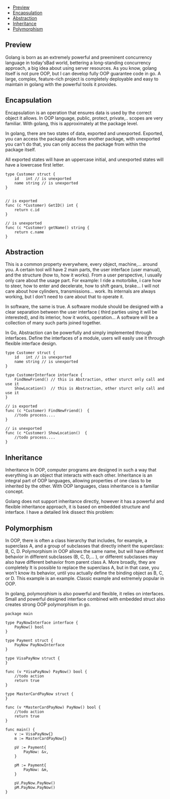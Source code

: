 - [Preview](#preview)
- [Encapsulation](#encapsulation)
- [Abstraction](#abstraction)
- [Inheritance](#inheritance)
- [Polymorphism](#polymorphism)

## Preview <a name="preview"></a>

Golang is born as an extremely powerful and preeminent concurrency language in today'sBad world, bettering a
long-standing
concurrency approach, a big idea about using server resources. As you know, golang itself is not pure OOP, but I can
develop fully OOP guarantee code in go. A large, complex, feature-rich project is completely deployable and easy to
maintain in golang with the powerful tools it provides. </br>

## Encapsulation <a name="encapsulation"></a>

Encapsulation is an operation that ensures data is used by the correct object it allows. In OOP language, public,
protect, private,.. scopes are very familiar. With golang, this is approximately at the package level. </br>

In golang, there are two states of data, exported and unexported. Exported, you can access the package data from another
package, with unexported you can't do that, you can only access the package from within the package itself. </br>

All exported states will have an uppercase initial, and unexported states will have a lowercase first letter. </br>

```
type Customer struct {
	id   int // is unexported
	name string // is unexported
}


// is exported
func (c *Customer) GetID() int {
	return c.id
}

// is unexported
func (c *Customer) getName() string {
	return c.name
}
```

## Abstraction <a name="abstraction"></a>

This is a common property everywhere, every object, machine,... around you. A certain tool will have 2 main parts, the
user interface (user manual), and the structure (how to, how it works). From a user perspective, I usually only care
about the usage part. For example: I ride a motorbike, i care how to steer, how to enter and decelerate, how to shift
gears, brake... I will not care about how cylinders, transmissions... work. Its internals are always working, but I
don't need to care about that to operate it. </br>

In software, the same is true. A software module should be designed with a clear separation between the user interface (
third parties using it will be interested), and its interior, how it works, operation... A software will be a collection
of many such parts joined together. </br>

In Go, Abstraction can be powerfully and simply implemented through interfaces. Define the interfaces of a module, users
will easily use it through flexible interface design. </br>

```
type Customer struct {
	id   int // is unexported
	name string // is unexported
}

type CustomerInterface interface {
    FindNewFriend() // this is Abstraction, other sturct only call and use it 
    ShowLocation()  // this is Abstraction, other sturct only call and use it 
}

// is exported
func (c *Customer) FindNewFriend()  {
	//todo process....
}

// is unexported
func (c *Customer) ShowLocation()  {
	//todo process....
}
```

## Inheritance <a name="inheritance"></a>

Inheritance
In OOP, computer programs are designed in such a way that everything is an object that interacts with each other.
Inheritance is an integral part of OOP languages, allowing properties of one class to be inherited by the other. With
OOP languages, class inheritance is a familiar concept. </br>

Golang does not support inheritance directly, however it has a powerful and flexible inheritance approach, it is based
on embedded structure and interface. I have a detailed link dissect this problem: </br>

## Polymorphism <a name="polymorphism"></a>


In OOP, there is often a class hierarchy that includes, for example, a superclass A, and a group of subclasses that
directly inherit the superclass: B, C, D. Polymorphism in OOP allows the same name, but will have different behavior in
different subclasses (B, C, D,... ), or different subclasses may also have different behavior from parent class A. More
broadly, they are completely It is possible to replace the superclass A, but in that case, you won't know its behavior,
until you actually define the binding object as B, C, or D. This example is an example. Classic example and extremely
popular in OOP. </br>

In golang, polymorphism is also powerful and flexible, it relies on interfaces. Small and powerful designed interface
combined with embedded struct also creates strong OOP polymorphism in go. </br>

```
package main

type PayNowInterface interface {
	PayNow() bool
}

type Payment struct {
	PayNow PayNowInterface
}

type VisaPayNow struct {
}

func (v *VisaPayNow) PayNow() bool {
	//todo action
	return true
}

type MasterCardPayNow struct {
}

func (v *MasterCardPayNow) PayNow() bool {
	//todo action
	return true
}

func main() {
	v := VisaPayNow{}
	m := MasterCardPayNow{}

	pV := Payment{
		PayNow: &v,
	}

	pM := Payment{
		PayNow: &m,
	}

	pV.PayNow.PayNow()
	pM.PayNow.PayNow()
}
```
